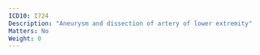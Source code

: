 ```yaml
---
ICD10: I724
Description: "Aneurysm and dissection of artery of lower extremity"
Matters: No
Weight: 0
---
```


